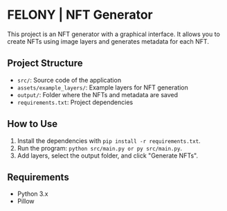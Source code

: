 # FELONY | NFT Generator

This project is an NFT generator with a graphical interface. It allows you to create NFTs using image layers and generates metadata for each NFT.

## Project Structure
- `src/`: Source code of the application
- `assets/example_layers/`: Example layers for NFT generation
- `output/`: Folder where the NFTs and metadata are saved
- `requirements.txt`: Project dependencies

## How to Use
1. Install the dependencies with `pip install -r requirements.txt`.
2. Run the program: `python src/main.py or py src/main.py`.
3. Add layers, select the output folder, and click "Generate NFTs".

## Requirements
- Python 3.x
- Pillow
